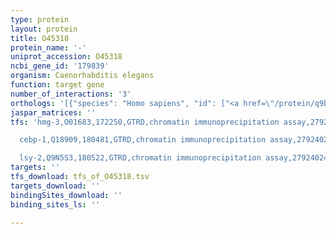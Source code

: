```yaml
---
type: protein
layout: protein
title: O45318
protein_name: '-'
uniprot_accession: O45318
ncbi_gene_id: '179839'
organism: Caenorhabditis elegans
function: target gene
number_of_interactions: '3'
orthologs: '[{"species": "Homo sapiens", "id": ["<a href=\"/protein/q9btu6\">Q9BTU6</a>", "<a href=\"/protein/q8tcg2\">Q8TCG2</a>"]}, {"species": "Mus musculus", "id": ["<a href=\"/protein/q2tbe6\">Q2TBE6</a>", "<a href=\"/protein/q8cbq5\">Q8CBQ5</a>"]}, {"species": "Rattus norvegicus", "id": ["<a href=\"/protein/q99m64\">Q99M64</a>", "<a href=\"/protein/q5xil2\">Q5XIL2</a>"]}, {"species": "Danio rerio", "id": ["<a href=\"/protein/f1qww5\">F1QWW5</a>", "<a href=\"/protein/q6pe18\">Q6PE18</a>"]}]'
jaspar_matrices: ''
tfs: 'hmg-3,O01683,172250,GTRD,chromatin immunoprecipitation assay,27924024%5Buid%5D,No

  cebp-1,Q18909,180481,GTRD,chromatin immunoprecipitation assay,27924024%5Buid%5D,No

  lsy-2,Q9N5S3,180522,GTRD,chromatin immunoprecipitation assay,27924024%5Buid%5D,No'
targets: ''
tfs_download: tfs_of_O45318.tsv
targets_download: ''
bindingSites_download: ''
binding_sites_ls: ''

---
```

